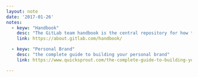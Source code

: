```yaml
---
layout: note
date: '2017-01-26'
notes:
  - keyw: "Handbook"
    desc: "The GitLab team handbook is the central repository for how the company runs"
    link: https://about.gitlab.com/handbook/

  - keyw: "Personal Brand"
    desc: "the complete guide to building your personal brand"
    link: https://www.quicksprout.com/the-complete-guide-to-building-your-personal-brand/

---
```

